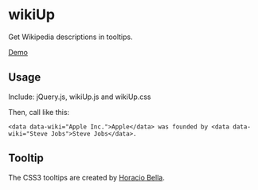 wikiUp
======

Get Wikipedia descriptions in tooltips.

[Demo](http://pmtarantino.github.com/wikiUp/)

Usage
-----

Include: jQuery.js, wikiUp.js and wikiUp.css

Then, call like this:

	<data data-wiki="Apple Inc.">Apple</data> was founded by <data data-wiki="Steve Jobs">Steve Jobs</data>.

Tooltip
-------

The CSS3 tooltips are created by [Horacio Bella](http://horaciobella.com/tooltips/).